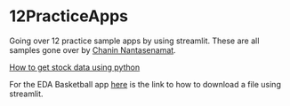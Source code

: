 # 12PracticeApps

Going over 12 practice sample apps by using streamlit. These are all samples gone over by [Chanin Nantasenamat](https://www.youtube.com/watch?v=JwSS70SZdyM&t=5508s).

[How to get stock data using python](https://towardsdatascience.com/how-to-get-stock-data-using-python-c0de1df17e75)

For the EDA Basketball app [here](https://discuss.streamlit.io/t/how-to-download-file-in-streamlit/1806) is the link to how to download a file using streamlit.

